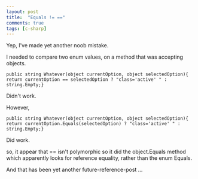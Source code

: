 ```yaml
---
layout: post
title:  "Equals != =="
comments: true
tags: [c-sharp]
---
```



Yep, I've made yet another noob mistake.



I needed to compare two enum values, on a method that was accepting objects.



```
public string Whatever(object currentOption, object selectedOption){ return currentOption == selectedOption ? "class='active' " : string.Empty;}
```



Didn't work.





However, 

```
public string Whatever(object currentOption, object selectedOption){ return currentOption.Equals(selectedOption) ? "class='active' " : string.Empty;}
```

Did work.

so, it appear that == isn't polymorphic so it did the object.Equals method which apparently looks for reference equality, rather than the enum Equals.



And that has been yet another future-reference-post ...

